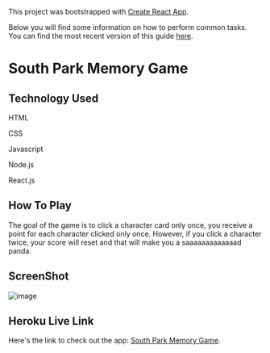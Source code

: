 This project was bootstrapped with [Create React App](https://github.com/facebookincubator/create-react-app).

Below you will find some information on how to perform common tasks.<br>
You can find the most recent version of this guide [here](https://github.com/facebookincubator/create-react-app/blob/master/packages/react-scripts/template/README.md).

# South Park Memory Game

## Technology Used
HTML

CSS

Javascript

Node.js

React.js

## How To Play
The goal of the game is to click a character card only once, you receive a point for each character clicked only once.  However, if you click
a character twice, your score will reset and that will make you a saaaaaaaaaaaaad panda.  

## ScreenShot
![image](https://user-images.githubusercontent.com/35150986/42014140-e8b89bd8-7a5d-11e8-8084-4a033f30eac7.png)

## Heroku Live Link
Here's the link to check out the app: [South Park Memory Game](https://damp-sierra-29013.herokuapp.com).